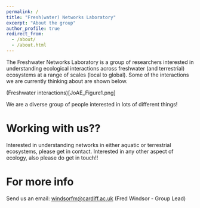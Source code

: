 ```yaml
---
permalink: /
title: "Fresh(water) Networks Laboratory"
excerpt: "About the group"
author_profile: true
redirect_from: 
  - /about/
  - /about.html
---
```


The Freshwater Networks Laboratory is a group of researchers interested in understanding ecological interactions across freshwater (and terrestrial) ecosystems at a range of scales (local to global). Some of the interactions we are currently thinking about are shown below.

(Freshwater interactions)[JoAE_Figure1.png]

We are a diverse group of people interested in lots of different things! 

Working with us??
======
Interested in understanding networks in either aquatic or terrestrial ecosystems, please get in contact. Interested in any other aspect of ecology, also please do get in touch!! 

For more info
======
Send us an email: windsorfm@cardiff.ac.uk (Fred Windsor - Group Lead)

